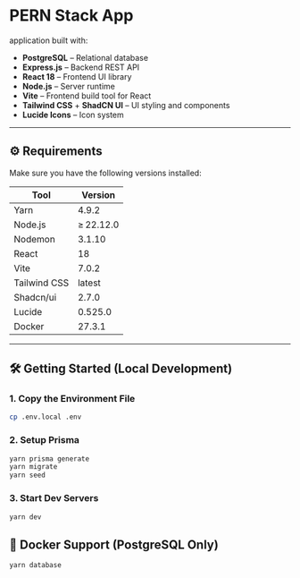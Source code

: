 # PERN Stack App

application built with:

- **PostgreSQL** – Relational database
- **Express.js** – Backend REST API
- **React 18** – Frontend UI library
- **Node.js** – Server runtime
- **Vite** – Frontend build tool for React
- **Tailwind CSS** + **ShadCN UI** – UI styling and components
- **Lucide Icons** – Icon system

---

## ⚙️ Requirements

Make sure you have the following versions installed:

| Tool         | Version         |
|--------------|-----------------|
| Yarn         | 4.9.2           |
| Node.js      | ≥ 22.12.0       |
| Nodemon      | 3.1.10          |
| React        | 18              |
| Vite         | 7.0.2           |
| Tailwind CSS | latest          |
| Shadcn/ui    | 2.7.0           |
| Lucide       | 0.525.0         |
| Docker       | 27.3.1          |

---

## 🛠️ Getting Started (Local Development)

### 1. Copy the Environment File

```bash
cp .env.local .env
```

### 2. Setup Prisma
```bash
yarn prisma generate
yarn migrate
yarn seed
```

### 3. Start Dev Servers
```bash
yarn dev
```
## 🐳 Docker Support (PostgreSQL Only)
```bash
yarn database
```